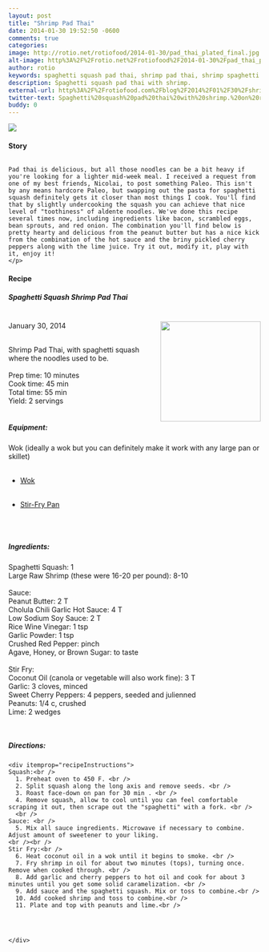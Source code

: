 ```yaml
---
layout: post
title: "Shrimp Pad Thai"
date: 2014-01-30 19:52:50 -0600
comments: true
categories: 
image: http://rotio.net/rotiofood/2014-01-30/pad_thai_plated_final.jpg
alt-image: http%3A%2F%2Frotio.net%2Frotiofood%2F2014-01-30%2Fpad_thai_plated_final.jpg
author: rotio
keywords: spaghetti squash pad thai, shrimp pad thai, shrimp spaghetti squash, peanut shrimp
description: Spaghetti squash pad thai with shrimp. 
external-url: http%3A%2F%2Frotiofood.com%2Fblog%2F2014%2F01%2F30%2Fshrimp-pad-thai%2F
twitter-text: Spaghetti%20squash%20pad%20thai%20with%20shrimp.%20on%20rotio%2Ffood%20%23rotiofood
buddy: 0
---
```

<!-- more -->
<img src="http://rotio.net/rotiofood/2014-01-30/pad_thai_plated_final.jpg"/>
<a href="https://plus.google.com/107103100819027957630?rel=author" style="display:none">{{page.author }}</a>

<h4><b>Story</b></h4>
  <div>
    <p>
    <img href="http://rotio.net/rotiofood/2014-01-30/pad_thai_stove.gif" />
	
	Pad thai is delicious, but all those noodles can be a bit heavy if you're looking for a lighter mid-week meal. I received a request from one of my best friends, Nicolai, to post something Paleo. This isn't by any means hardcore Paleo, but swapping out the pasta for spaghetti squash definitely gets it closer than most things I cook. You'll find that by slightly undercooking the squash you can achieve that nice level of "toothiness" of aldente noodles. We've done this recipe several times now, including ingredients like bacon, scrambled eggs, bean sprouts, and red onion. The combination you'll find below is pretty hearty and delicious from the peanut butter but has a nice kick from the combination of the hot sauce and the briny pickled cherry peppers along with the lime juice. Try it out, modify it, play with it, enjoy it!
	</p>
  </div>
<h4><b>Recipe</b> </h4> 
  <div itemscope itemtype="http://schema.org/Recipe" >
  <h5 itemprop="name">Spaghetti Squash Shrimp Pad Thai</h5>
  <br />
    January 30, 2014</time>
  <img itemprop="image" width="200px" align="right" src="http://rotio.net/rotiofood/2014-01-30/pad_thai_shrimp.jpg" />
  
  <br /><span itemprop="description">Shrimp Pad Thai, with spaghetti squash where the noodles used to be.</span><br />
  <span itemprop="review" itemscope itemtype="http://schema.org/Review-aggregate" hidden>
    <span itemprop="rating" hidden>5.0</span> 
    <span itemprop="count" hidden>2</span> reviews </span>
  <br />Prep time: <time datetime="PT10M" itemprop="prepTime">10 minutes</time>
  <br />Cook time: <time datetime="PT45M" itemprop="cookTime">45 min</time>
  <br />Total time: <time datetime="PT55M" itemprop="totalTime">55 min</time>
  <br />Yield: <span itemprop="recipeYield">2 servings </span>
  <span itemprop="nutrition" itemscope itemtype="http://schema.org/Nutrition" hidden>
    Serving size: <span itemprop="servingSize">Half recipe</span>
    Calories per serving: <span itemprop="calories">500</span>
    Fat per serving: <span itemprop="fat">5g</span>
  </span><br />
  <br /><h5>Equipment:</h5>
  Wok (ideally a wok but you can definitely make it work with any large pan or skillet)
	<ul>  
		<li><a href="http://www.amazon.com/gp/product/B00063RXQK/ref=as_li_tl?ie=UTF8&camp=1789&creative=9325&creativeASIN=B00063RXQK&linkCode=as2&tag=rotiofood-20">Wok</a><img src="http://ir-na.amazon-adsystem.com/e/ir?t=rotiofood-20&l=as2&o=1&a=B00063RXQK" width="1" height="1" border="0" alt="" style="border:none !important; margin:0px !important;" />
</li>
        <br/>
		<li><a href="http://www.amazon.com/gp/product/B000ND3GQY/ref=as_li_tl?ie=UTF8&camp=1789&creative=9325&creativeASIN=B000ND3GQY&linkCode=as2&tag=rotiofood-20">Stir-Fry Pan</a><img src="http://ir-na.amazon-adsystem.com/e/ir?t=rotiofood-20&l=as2&o=1&a=B000ND3GQY" width="1" height="1" border="0" alt="" style="border:none !important; margin:0px !important;" />
</li>
	</ul>
  <br /> <br /><h5>Ingredients:</h5>
    <span itemprop="ingredients" itemscope itemtype="http://schema.org/RecipeIngredient">
      <span itemprop="name">Spaghetti Squash</span>:
      <span itemprop="amount">1</span>
    </span><br />
    <span itemprop="ingredients" itemscope itemtype="http://schema.org/RecipeIngredient">
      <span itemprop="name">Large Raw Shrimp</span> (these were 16-20 per pound):
      <span itemprop="amount">8-10</span>
    </span><br /><br />
	Sauce:<br />
	<span itemprop="ingredients" itemscope itemtype="http://schema.org/RecipeIngredient">
      <span itemprop="name">Peanut Butter</span>:
      <span itemprop="amount">2 T</span>
    </span><br />
	<span itemprop="ingredients" itemscope itemtype="http://schema.org/RecipeIngredient">
      <span itemprop="name">Cholula Chili Garlic Hot Sauce</span>:
      <span itemprop="amount">4 T</span> 
    </span><br />
	<span itemprop="ingredients" itemscope itemtype="http://schema.org/RecipeIngredient">
      <span itemprop="name">Low Sodium Soy Sauce</span>:
      <span itemprop="amount">2 T</span> 
    </span><br />
	<span itemprop="ingredients" itemscope itemtype="http://schema.org/RecipeIngredient">
      <span itemprop="name">Rice Wine Vinegar</span>:
      <span itemprop="amount">1 tsp</span>
    </span><br />
	<span itemprop="ingredients" itemscope itemtype="http://schema.org/RecipeIngredient">
      <span itemprop="name">Garlic Powder</span>:
      <span itemprop="amount">1 tsp</span>
    </span><br />
	<span itemprop="ingredients" itemscope itemtype="http://schema.org/RecipeIngredient">
      <span itemprop="name">Crushed Red Pepper</span>:
      <span itemprop="amount">pinch</span>
    </span><br />
	<span itemprop="ingredients" itemscope itemtype="http://schema.org/RecipeIngredient">
      <span itemprop="name">Agave, Honey, or Brown Sugar</span>:
      <span itemprop="amount">to taste</span>
    </span><br />
	<br />
	Stir Fry: <br />
    <span itemprop="ingredients" itemscope itemtype="http://schema.org/RecipeIngredient">
      <span itemprop="name">Coconut Oil</span> (canola or vegetable will also work fine):
      <span itemprop="amount">3 T</span> 
    </span><br />
    <span itemprop="ingredients" itemscope itemtype="http://schema.org/RecipeIngredient">
      <span itemprop="name">Garlic</span>:
      <span itemprop="amount">3 cloves, minced</span>
    </span><br />
	<span itemprop="ingredients" itemscope itemtype="http://schema.org/RecipeIngredient">
      <span itemprop="name">Sweet Cherry Peppers</span>:
      <span itemprop="amount">4 peppers, seeded and julienned</span>
    </span><br />
	<span itemprop="ingredients" itemscope itemtype="http://schema.org/RecipeIngredient">
      <span itemprop="name">Peanuts</span>:
      <span itemprop="amount">1/4 c, crushed</span>
    </span><br />
	<span itemprop="ingredients" itemscope itemtype="http://schema.org/RecipeIngredient">
      <span itemprop="name">Lime</span>:
      <span itemprop="amount">2 wedges</span> 
    </span><br />
	
		  
  <br /><h5>Directions:</h5>
	
    <div itemprop="recipeInstructions">
	Squash:<br />
      1. Preheat oven to 450 F. <br />
      2. Split squash along the long axis and remove seeds. <br />
	  3. Roast face-down on pan for 30 min . <br />
	  4. Remove squash, allow to cool until you can feel comfortable scraping it out, then scrape out the "spaghetti" with a fork. <br />
	  <br />
	Sauce: <br />
	  5. Mix all sauce ingredients. Microwave if necessary to combine. Adjust amount of sweetener to your liking. 
	<br /><br />
	Stir Fry:<br />
	  6. Heat coconut oil in a wok until it begins to smoke. <br />
	  7. Fry shrimp in oil for about two minutes (tops), turning once. Remove when cooked through. <br />
	  8. Add garlic and cherry peppers to hot oil and cook for about 3 minutes until you get some solid caramelization. <br />
	  9. Add sauce and the spaghetti squash. Mix or toss to combine.<br />
	  10. Add cooked shrimp and toss to combine.<br />
	  11. Plate and top with peanuts and lime.<br />
	  
	  
	  

    </div>
</div>

